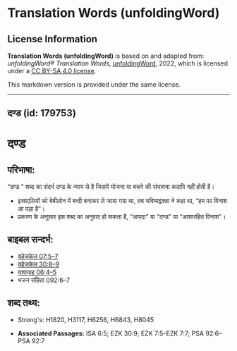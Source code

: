 # Translation Words (unfoldingWord)

## License Information

**Translation Words (unfoldingWord)** is based on and adapted from: _unfoldingWord® Translation Words_, [unfoldingWord](https://unfoldingword.org/utw), 2022, which is licensed under a [CC BY-SA 4.0 license](https://creativecommons.org/licenses/by-sa/4.0/legalcode.en).

This markdown version is provided under the same license.



--------------------------------

## दण्ड (id: 179753)

दण्ड
====

परिभाषा:
--------

“दण्ड ” शब्द का संदर्भ दण्ड के न्याय से है जिसमें योजना या बचने की संभावना कदापि नहीं होती है।

* इस्राएलियों को बेबीलोन में बन्दी बनाकर ले जाया गया था, तब भविष्यद्वक्ता ने कहा था, “हम पर विनाश आ पड़ा है”।
* प्रकरण के अनुसार इस शब्द का अनुवाद हो सकता है, “आपदा” या “दण्ड” या “आशारहित विनाश”।

बाइबल सन्दर्भ:
--------------

* [यहेजकेल 07:5–7](https://ref.ly/Ezek7:5-Ezek7:7)
* [यहेजकेल 30:8–9](https://ref.ly/Ezek30:8-Ezek30:9)
* [यशायाह 06:4–5](https://ref.ly/Isa6:4-Isa6:5)
* भजन संहिता 092:6–7

शब्द तथ्य:
----------

* Strong's: H1820, H3117, H6256, H6843, H8045

* **Associated Passages:** ISA 6:5; EZK 30:9; EZK 7:5–EZK 7:7; PSA 92:6–PSA 92:7

